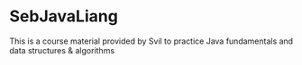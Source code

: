 # SebJavaLiang
This is a course material provided by Svil to practice Java fundamentals and data structures &amp; algorithms
